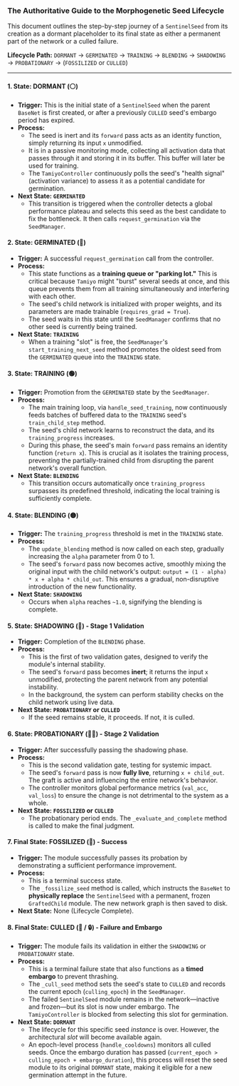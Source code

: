 ### The Authoritative Guide to the Morphogenetic Seed Lifecycle

This document outlines the step-by-step journey of a `SentinelSeed` from its creation as a dormant placeholder to its final state as either a permanent part of the network or a culled failure.

**Lifecycle Path:**
`DORMANT` → `GERMINATED` → `TRAINING` → `BLENDING` → `SHADOWING` → `PROBATIONARY` → (`FOSSILIZED` or `CULLED`)

---

#### 1. State: DORMANT (⚪)

* **Trigger:** This is the initial state of a `SentinelSeed` when the parent `BaseNet` is first created, or after a previously `CULLED` seed's embargo period has expired.
* **Process:**
  * The seed is inert and its `forward` pass acts as an identity function, simply returning its input `x` unmodified.
  * It is in a passive monitoring mode, collecting all activation data that passes through it and storing it in its buffer. This buffer will later be used for training.
  * The `TamiyoController` continuously polls the seed's "health signal" (activation variance) to assess it as a potential candidate for germination.
* **Next State: `GERMINATED`**
  * This transition is triggered when the controller detects a global performance plateau and selects this seed as the best candidate to fix the bottleneck. It then calls `request_germination` via the `SeedManager`.

#### 2. State: GERMINATED (🌱)

* **Trigger:** A successful `request_germination` call from the controller.
* **Process:**
  * This state functions as a **training queue or "parking lot."** This is critical because `Tamiyo` might "burst" several seeds at once, and this queue prevents them from all training simultaneously and interfering with each other.
  * The seed's child network is initialized with proper weights, and its parameters are made trainable (`requires_grad = True`).
  * The seed waits in this state until the `SeedManager` confirms that no other seed is currently being trained.
* **Next State: `TRAINING`**
  * When a training "slot" is free, the `SeedManager`'s `start_training_next_seed` method promotes the oldest seed from the `GERMINATED` queue into the `TRAINING` state.

#### 3. State: TRAINING (🟢)

* **Trigger:** Promotion from the `GERMINATED` state by the `SeedManager`.
* **Process:**
  * The main training loop, via `handle_seed_training`, now continuously feeds batches of buffered data to the `TRAINING` seed's `train_child_step` method.
  * The seed's child network learns to reconstruct the data, and its `training_progress` increases.
  * During this phase, the seed's main `forward` pass remains an identity function (`return x`). This is crucial as it isolates the training process, preventing the partially-trained child from disrupting the parent network's overall function.
* **Next State: `BLENDING`**
  * This transition occurs automatically once `training_progress` surpasses its predefined threshold, indicating the local training is sufficiently complete.

#### 4. State: BLENDING (🟡)

* **Trigger:** The `training_progress` threshold is met in the `TRAINING` state.
* **Process:**
  * The `update_blending` method is now called on each step, gradually increasing the `alpha` parameter from 0 to 1.
  * The seed's `forward` pass now becomes active, smoothly mixing the original input with the child network's output: `output = (1 - alpha) * x + alpha * child_out`. This ensures a gradual, non-disruptive introduction of the new functionality.
* **Next State: `SHADOWING`**
  * Occurs when `alpha` reaches `~1.0`, signifying the blending is complete.

#### 5. State: SHADOWING (👻) - Stage 1 Validation

* **Trigger:** Completion of the `BLENDING` phase.
* **Process:**
  * This is the first of two validation gates, designed to verify the module's internal stability.
  * The seed's `forward` pass becomes **inert**; it returns the input `x` unmodified, protecting the parent network from any potential instability.
  * In the background, the system can perform stability checks on the child network using live data.
* **Next State: `PROBATIONARY` or `CULLED`**
  * If the seed remains stable, it proceeds. If not, it is culled.

#### 6. State: PROBATIONARY (🧑‍⚖️) - Stage 2 Validation

* **Trigger:** After successfully passing the shadowing phase.
* **Process:**
  * This is the second validation gate, testing for systemic impact.
  * The seed's `forward` pass is now **fully live**, returning `x + child_out`. The graft is active and influencing the entire network's behavior.
  * The controller monitors global performance metrics (`val_acc`, `val_loss`) to ensure the change is not detrimental to the system as a whole.
* **Next State: `FOSSILIZED` or `CULLED`**
  * The probationary period ends. The `_evaluate_and_complete` method is called to make the final judgment.

#### 7. Final State: FOSSILIZED (🦴) - Success

* **Trigger:** The module successfully passes its probation by demonstrating a sufficient performance improvement.
* **Process:**
  * This is a terminal success state.
  * The `_fossilize_seed` method is called, which instructs the `BaseNet` to **physically replace** the `SentinelSeed` with a permanent, frozen `GraftedChild` module. The new network graph is then saved to disk.
* **Next State:** None (Lifecycle Complete).

#### 8. Final State: CULLED (🥀 / 🔒) - Failure and Embargo

* **Trigger:** The module fails its validation in either the `SHADOWING` or `PROBATIONARY` state.
* **Process:**
  * This is a terminal failure state that also functions as a **timed embargo** to prevent thrashing.
  * The `_cull_seed` method sets the seed's state to `CULLED` and records the current epoch (`culling_epoch`) in the `SeedManager`.
  * The failed `SentinelSeed` module remains in the network—inactive and frozen—but its slot is now under embargo. The `TamiyoController` is blocked from selecting this slot for germination.
* **Next State: `DORMANT`**
  * The lifecycle for this specific seed *instance* is over. However, the architectural *slot* will become available again.
  * An epoch-level process (`handle_cooldowns`) monitors all culled seeds. Once the embargo duration has passed (`current_epoch > culling_epoch + embargo_duration`), this process will reset the seed module to its original `DORMANT` state, making it eligible for a new germination attempt in the future.
